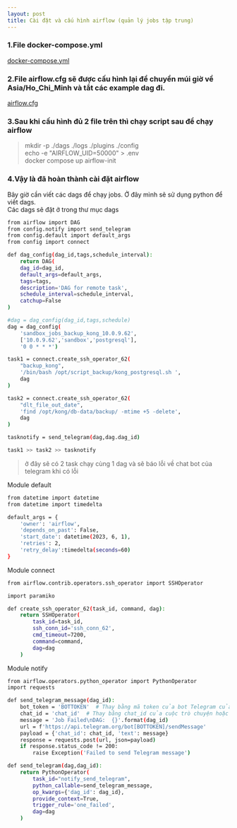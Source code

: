 ```yaml
---
layout: post
title: Cài đặt và cấu hình airflow (quản lý jobs tập trung)
---
```

### 1.File docker-compose.yml 
[docker-compose.yml](/file/airflow/docker-compose.yml)

### 2.File airflow.cfg sẽ được cấu hình lại để chuyển múi giờ về Asia/Ho_Chi_Minh và tắt các example dag đi. 
[airflow.cfg](/file/airflow/airflow.cfg)

### 3.Sau khi cấu hình đủ 2 file trên thì chạy script sau để chạy airflow
> mkdir -p ./dags ./logs ./plugins ./config \
echo -e "AIRFLOW_UID=50000" > .env \
docker compose up airflow-init 

### 4.Vậy là đã hoàn thành cài đặt airflow 
Bây giờ cần viết các dags để chạy jobs. Ở đây mình sẽ sử dụng python để viết dags. \
Các dags sẽ đặt ở trong thư mục dags

```bash
from airflow import DAG
from config.notify import send_telegram
from config.default import default_args
from config import connect 

def dag_config(dag_id,tags,schedule_interval):
    return DAG(
    dag_id=dag_id,
    default_args=default_args,
    tags=tags,
    description='DAG for remote task',
    schedule_interval=schedule_interval,
    catchup=False
)

#dag = dag_config(dag_id,tags,schedule)
dag = dag_config(
    'sandbox_jobs_backup_kong_10.0.9.62',
    ['10.0.9.62','sandbox','postgresql'],
    '0 0 * * *')

task1 = connect.create_ssh_operator_62(
    "backup_kong",
    '/bin/bash /opt/script_backup/kong_postgresql.sh ',
    dag
)

task2 = connect.create_ssh_operator_62(
    "dlt_file_out_date",
    'find /opt/kong/db-data/backup/ -mtime +5 -delete',
    dag
)

tasknotify = send_telegram(dag,dag.dag_id)

task1 >> task2 >> tasknotify
```

> ở đây sẽ có 2 task chạy cùng 1 dag và sẽ báo lỗi về chat bot của telegram khi có lỗi 

Module default

```bash
from datetime import datetime
from datetime import timedelta

default_args = {
    'owner': 'airflow',
    'depends_on_past': False,
    'start_date': datetime(2023, 6, 1),
    'retries': 2,
    'retry_delay':timedelta(seconds=60)
}
```
Module connect

```bash
from airflow.contrib.operators.ssh_operator import SSHOperator

import paramiko

def create_ssh_operator_62(task_id, command, dag):
    return SSHOperator(
        task_id=task_id,
        ssh_conn_id='ssh_conn_62',
        cmd_timeout=7200,
        command=command,
        dag=dag
    )

```

Module notify
```bash
from airflow.operators.python_operator import PythonOperator
import requests

def send_telegram_message(dag_id):
    bot_token = 'BOTTOKEN'  # Thay bằng mã token của bot Telegram của bạn
    chat_id = 'chat_id'  # Thay bằng chat_id của cuộc trò chuyện hoặc nhóm bạn muốn gửi thông báo đến
    message = 'Job Failed\nDAG:  {}'.format(dag_id)
    url = f'https://api.telegram.org/bot[BOTTOKEN]/sendMessage'
    payload = {'chat_id': chat_id, 'text': message}
    response = requests.post(url, json=payload)
    if response.status_code != 200:
        raise Exception('Failed to send Telegram message')

def send_telegram(dag,dag_id):
    return PythonOperator(
        task_id="notify_send_telegram",
        python_callable=send_telegram_message,
        op_kwargs={'dag_id': dag_id},
        provide_context=True,
        trigger_rule='one_failed',
        dag=dag
    )
```